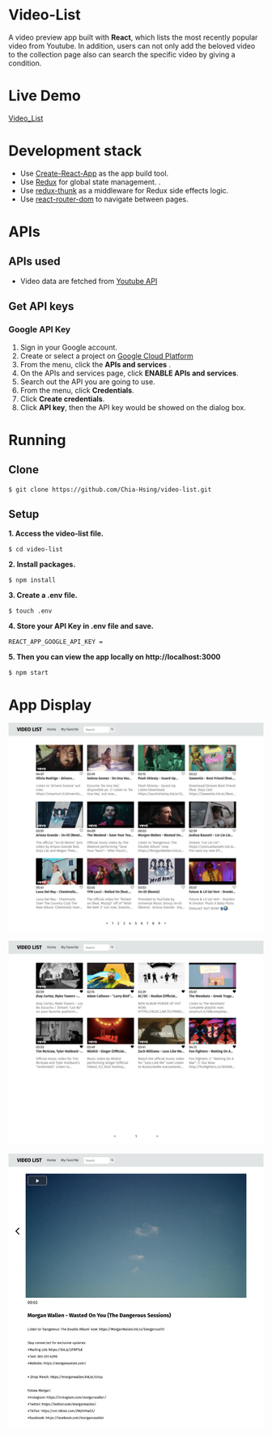 
# Video-List

A video preview app built with __React__, which lists the most recently popular video from Youtube. In addition, users can not only add the beloved video to the collection page also can search the specific video by giving a condition.

# Live Demo

[Video_List](https://chia-hsing.github.io/video-list/#/)

# Development stack
- Use [Create-React-App](https://create-react-app.dev/) as the app build tool.
- Use [Redux](https://redux.js.org/) for global state management. .
- Use [redux-thunk](https://github.com/reduxjs/redux-thunk) as a middleware for Redux side effects logic.
- Use [react-router-dom](https://github.com/ReactTraining/react-router/tree/master/packages/react-router-dom) to navigate between pages.

# APIs

## APIs used
  - Video data are fetched from [Youtube API](https://developers.google.com/youtube/v3/docs/videos/list)
## Get API keys
  ### Google API Key
  1. Sign in your Google account.
  2. Create or select a project on [Google Cloud Platform](https://console.developers.google.com/)
  3. From the menu, click the __APIs and services__ .
  4. On the APIs and services page, click __ENABLE APIs and services__.
  5. Search out the API you are going to use.
  6. From the menu, click __Credentials__.
  7. Click __Create credentials__.
  8. Click __API key__, then the API key would be showed on the dialog box.

# Running
## Clone
```
$ git clone https://github.com/Chia-Hsing/video-list.git
```
  
## Setup
**1. Access the video-list file.**
```
$ cd video-list
```
**2. Install packages.**
```
$ npm install
```
**3. Create a .env file.**
```
$ touch .env
```
**4. Store your API Key in .env file and save.**
```
REACT_APP_GOOGLE_API_KEY = 
```
**5. Then you can view the app locally on http://localhost:3000**
```
$ npm start
```
# App Display

![image](https://github.com/Chia-Hsing/video-list/blob/master/img1.png)

![image](https://github.com/Chia-Hsing/video-list/blob/master/img2.png)

![image](https://github.com/Chia-Hsing/video-list/blob/master/img3.png)
